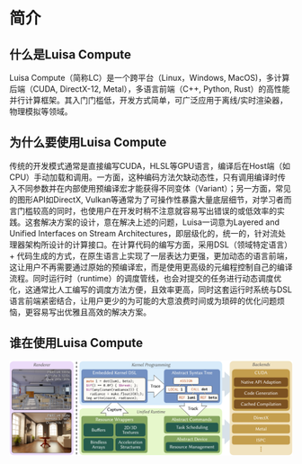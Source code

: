 # 简介
## 什么是Luisa Compute
Luisa Compute（简称LC）是一个跨平台（Linux，Windows, MacOS)，多计算后端（CUDA, DirectX-12, Metal），多语言前端（C++, Python, Rust）的高性能并行计算框架。其入门门槛低，开发方式简单，可广泛应用于离线/实时渲染器，物理模拟等领域。

## 为什么要使用Luisa Compute
传统的开发模式通常是直接编写CUDA，HLSL等GPU语言，编译后在Host端（如CPU）手动加载和调用。一方面，这种编码方法欠缺动态性，只有调用编译时传入不同参数并在内部使用预编译宏才能获得不同变体（Variant）；另一方面，常见的图形API如DirectX, Vulkan等通常为了可操作性暴露大量底层细节，对学习者而言门槛较高的同时，也使用户在开发时稍不注意就容易写出错误的或低效率的实践。这套解决方案的设计，意在解决上述的问题，Luisa一词意为Layered and Unified Interfaces on Stream Architectures，即层级化的，统一的，针对流处理器架构所设计的计算接口。在计算代码的编写方面，采用DSL（领域特定语言）+ 代码生成的方式，在原生语言上实现了一层表达力更强，更加动态的语言前端，这让用户不再需要通过原始的预编译宏，而是使用更高级的元编程控制自己的编译流程。同时运行时（runtime）的调度管线，也会对提交的任务进行动态调度优化，这通常比人工编写的调度方法方便，且效率更高，同时这套运行时系统与DSL语言前端紧密结合，让用户更少的为可能的大意浪费时间或为琐碎的优化问题烦恼，更容易写出优雅且高效的解决方案。

## 谁在使用Luisa Compute


![introduction](../../image/about/teaser.jpg)
